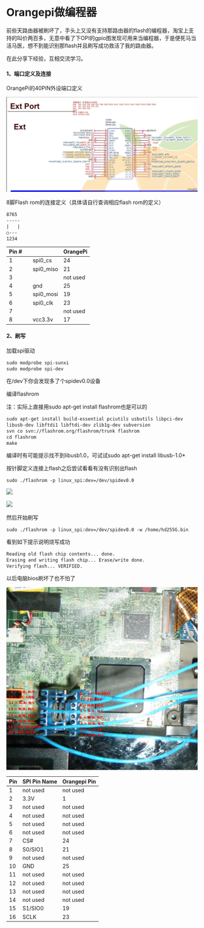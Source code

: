 # Orangepi做编程器

前些天路由器被刷坏了，手头上又没有支持那路由器的flash的编程器，淘宝上支持的叫价两百多，无意中看了下OPI的gpio图发现可用来当编程器，于是便死马当活马医，想不到能识别那flash并且刷写成功救活了我的路由器。

在此分享下经验，互相交流学习。

#### 1、端口定义及连接

OrangePi的40PIN外设端口定义

![](/assets/20151019002607_51900.jpg)

8脚Flash rom的连接定义（具体请自行查询相应flash rom的定义）

```
8765
-----
|   |
○---
1234
```

| Pin \# |  |  | OrangePi |
| :--- | :--- | :--- | :--- |
| 1 |  | spi0\_cs | 24 |
| 2 |  | spi0\_miso | 21 |
| 3 |  |  | not used |
| 4 |  | gnd | 25 |
| 5 |  | spi0\_mosi | 19 |
| 6 |  | spi0\_clk | 23 |
| 7 |  |  | not used |
| 8 |  | vcc3.3v | 17 |

#### 

#### 2、刷写

加载spi驱动

```
sudo modprobe spi-sunxi
sudo modprobe spi-dev
```

在/dev下你会发现多了个spidev0.0设备

编译flashrom

注：实际上直接用sudo apt-get install flashrom也是可以的

```
sudo apt-get install build-essential pciutils usbutils libpci-dev libusb-dev libftdi1 libftdi-dev zlib1g-dev subversion
svn co svn://flashrom.org/flashrom/trunk flashrom
cd flashrom
make
```

编译时有可能提示找不到libusb1.0，可试试sudo apt-get install libusb-1.0\*

按针脚定义连接上flash之后尝试看看有没有识别出flash

```
sudo ./flashrom -p linux_spi:dev=/dev/spidev0.0
```

![](http://www.orangepi.cn/orangepibbscn/data/attachment/forum/201607/22/125144jjz468n6stz6sgjm.jpg)

![](http://www.orangepi.cn/orangepibbscn/data/attachment/forum/201607/22/125324uprprh77mmrpdpmp.jpg)

然后开始刷写

```
sudo ./flashrom -p linux_spi:dev=/dev/spidev0.0 -w /home/hd255G.bin
```

看到如下提示说明烧写成功

```
Reading old flash chip contents... done.
Erasing and writing flash chip... Erase/write done.
Verifying flash... VERIFIED.
```

以后电脑bios刷坏了也不怕了

![](/assets/125359d8bk9y6x48qvog8z.jpg)

| Pin | SPI Pin Name | Orangepi Pin |
| :--- | :--- | :--- |
| 1 | not used | not used |
| 2 | 3.3V | 1 |
| 3 | not used | not used |
| 4 | not used | not used |
| 5 | not used | not used |
| 6 | not used | not used |
| 7 | CS\# | 24 |
| 8 | S0/SIO1 | 21 |
| 9 | not used | not used |
| 10 | GND | 25 |
| 11 | not used | not used |
| 12 | not used | not used |
| 13 | not used | not used |
| 14 | not used | not used |
| 15 | S1/SIO0 | 19 |
| 16 | SCLK | 23 |



